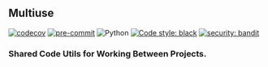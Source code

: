 ## Multiuse

[![codecov](https://codecov.io/gh/edpowers/multiuse/branch/main/graph/badge.svg)](https://codecov.io/gh/edpowers/multiuse)
[![pre-commit](https://img.shields.io/badge/pre--commit-enabled-brightgreen?logo=pre-commit)](https://github.com/pre-commit/pre-commit)
![Python](https://img.shields.io/badge/python-3.10%2B-blue)
[![Code style: black](https://img.shields.io/badge/code%20style-black-000000.svg)](https://github.com/psf/black)
[![security: bandit](https://img.shields.io/badge/security-bandit-yellow.svg)](https://github.com/PyCQA/bandit)


### Shared Code Utils for Working Between Projects.

